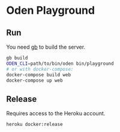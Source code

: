 # Oden Playground

## Run

You need [gb](https://getgb.io/) to build the server.

```bash
gb build
ODEN_CLI=path/to/bin/oden bin/playground
# or with docker-compose:
docker-compose build web
docker-compose up web
```

## Release

Requires access to the Heroku account.

```bash
heroku docker:release
```
